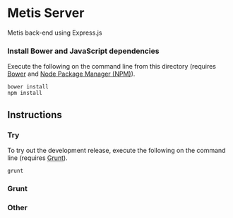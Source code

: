 # Metis Server

Metis back-end using Express.js

### Install Bower and JavaScript dependencies

Execute the following on the command line from this directory (requires
[Bower](http://bower.io/) and [Node Package Manager (NPM)](https://www.npmjs.com/)).
```
bower install
npm install
```

## Instructions

### Try

To try out the development release, execute the following on the command line
(requires [Grunt](http://gruntjs.com/)).  
```
grunt
```

### Grunt
### Other
